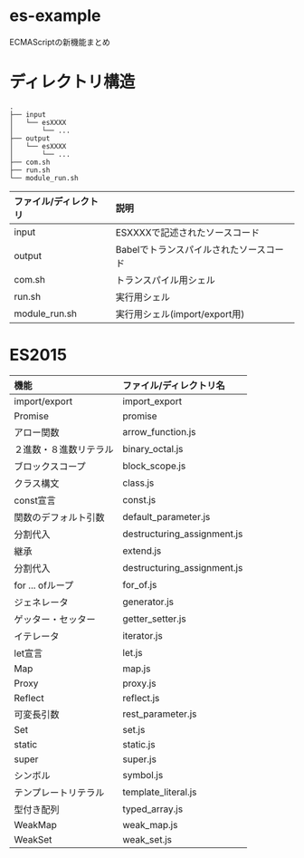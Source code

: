 # es-example
ECMAScriptの新機能まとめ

# ディレクトリ構造

```
.
├── input
│   └── esXXXX
│       └── ...
├── output
│   └── esXXXX
│       └── ...
├── com.sh
├── run.sh
└── module_run.sh

```

|ファイル/ディレクトリ|説明|
|:--|:--|
|input|ESXXXXで記述されたソースコード|
|output|Babelでトランスパイルされたソースコード|
|com.sh|トランスパイル用シェル|
|run.sh|実行用シェル|
|module_run.sh|実行用シェル(import/export用)|

# ES2015

|機能|ファイル/ディレクトリ名|
|:--|:--|
|import/export|import_export|
|Promise|promise|
|アロー関数|arrow_function.js|
|２進数・８進数リテラル|binary_octal.js|
|ブロックスコープ|block_scope.js|
|クラス構文|class.js|
|const宣言|const.js|
|関数のデフォルト引数|default_parameter.js|
|分割代入|destructuring_assignment.js|
|継承|extend.js|
|分割代入|destructuring_assignment.js|
|for ... ofループ|for_of.js|
|ジェネレータ|generator.js|
|ゲッター・セッター|getter_setter.js|
|イテレータ|iterator.js|
|let宣言|let.js|
|Map|map.js|
|Proxy|proxy.js|
|Reflect|reflect.js|
|可変長引数|rest_parameter.js|
|Set|set.js|
|static|static.js|
|super|super.js|
|シンボル|symbol.js|
|テンプレートリテラル|template_literal.js|
|型付き配列|typed_array.js|
|WeakMap|weak_map.js|
|WeakSet|weak_set.js|
